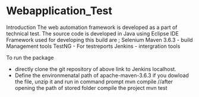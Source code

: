 # Webapplication_Test
Introduction
The web automation framework is developed as a part of technical test.
The source code is developed in Java using Eclipse IDE
Framework used for developing this build are  ;
Selenium 
Maven 3.6.3 - build Management tools
TestNG - For testreports
Jenkins - intergration tools
 
 
To run the package
-  directly clone the git repository of above link to Jenkins localhost.
 - Define the environmenatal path of apache-maven-3.6.3 if you dowload the file, unzip it  and run in command prompt 
 mvn compile  //after opening the path of stored folder compile the project
 mvn test
 
